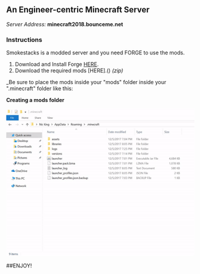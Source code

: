## An Engineer-centric Minecraft Server

_Server Address:_ **minecraft2018.bounceme.net**



### Instructions

Smokestacks is a modded server and you need FORGE to use the mods.

1. Download and Install Forge [HERE]().
2. Download the required mods [HERE].() _(zip)_

_Be sure to place the mods inside your "mods" folder inside your ".minecraft" folder like this:

**Creating a mods folder**


![Image](img/minecraft-mods.gif)




##ENJOY!



